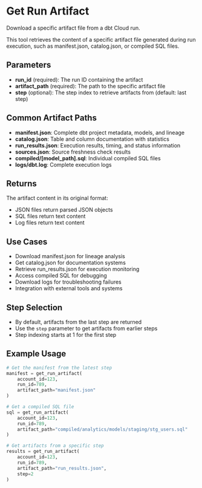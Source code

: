 # Get Run Artifact

Download a specific artifact file from a dbt Cloud run.

This tool retrieves the content of a specific artifact file generated during run execution, such as manifest.json, catalog.json, or compiled SQL files.

## Parameters

- **run_id** (required): The run ID containing the artifact
- **artifact_path** (required): The path to the specific artifact file
- **step** (optional): The step index to retrieve artifacts from (default: last step)

## Common Artifact Paths

- **manifest.json**: Complete dbt project metadata, models, and lineage
- **catalog.json**: Table and column documentation with statistics
- **run_results.json**: Execution results, timing, and status information
- **sources.json**: Source freshness check results
- **compiled/[model_path].sql**: Individual compiled SQL files
- **logs/dbt.log**: Complete execution logs

## Returns

The artifact content in its original format:
- JSON files return parsed JSON objects
- SQL files return text content
- Log files return text content

## Use Cases

- Download manifest.json for lineage analysis
- Get catalog.json for documentation systems
- Retrieve run_results.json for execution monitoring
- Access compiled SQL for debugging
- Download logs for troubleshooting failures
- Integration with external tools and systems

## Step Selection

- By default, artifacts from the last step are returned
- Use the `step` parameter to get artifacts from earlier steps
- Step indexing starts at 1 for the first step

## Example Usage

```python
# Get the manifest from the latest step
manifest = get_run_artifact(
    account_id=123, 
    run_id=789, 
    artifact_path="manifest.json"
)

# Get a compiled SQL file
sql = get_run_artifact(
    account_id=123,
    run_id=789, 
    artifact_path="compiled/analytics/models/staging/stg_users.sql"
)

# Get artifacts from a specific step
results = get_run_artifact(
    account_id=123,
    run_id=789,
    artifact_path="run_results.json",
    step=2
)
```
